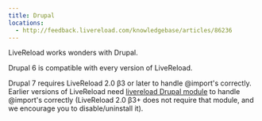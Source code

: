```yaml
---
title: Drupal
locations:
  - http://feedback.livereload.com/knowledgebase/articles/86236
---
```


LiveReload works wonders with Drupal.

Drupal 6 is compatible with every version of LiveReload.

Drupal 7 requires LiveReload 2.0 β3 or later to handle @import's correctly. Earlier versions of LiveReload need [livereload Drupal module](http://drupal.org/project/livereload) to handle @import's correctly (LiveReload 2.0 β3+ does not require that module, and we encourage you to disable/uninstall it).
